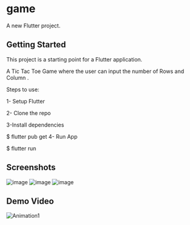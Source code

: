 # game

A new Flutter project.

## Getting Started

This project is a starting point for a Flutter application.


A Tic Tac Toe Game where the user can input the number of Rows and Column .

Steps to use:

1- Setup Flutter

2- Clone the repo

3-Install dependencies

$ flutter pub get
4- Run App

$ flutter run


## Screenshots 
![image](https://user-images.githubusercontent.com/75438874/229828593-2656679f-32c3-4b96-81d7-214157828bfc.png)
![image](https://user-images.githubusercontent.com/75438874/229828631-f37b1719-5ef3-44e8-b5c2-262a35ab4aa3.png)
![image](https://user-images.githubusercontent.com/75438874/229828650-f4efb695-5d87-4313-a5f8-a13e87edbe6c.png)


## Demo Video 

![Animation1](https://user-images.githubusercontent.com/75438874/229828812-797ebe60-70d0-4972-af59-dfef9cbc41ff.gif)

